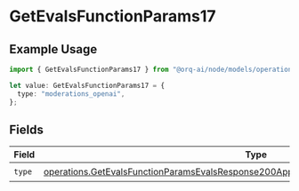# GetEvalsFunctionParams17

## Example Usage

```typescript
import { GetEvalsFunctionParams17 } from "@orq-ai/node/models/operations";

let value: GetEvalsFunctionParams17 = {
  type: "moderations_openai",
};
```

## Fields

| Field                                                                                                                                                                                              | Type                                                                                                                                                                                               | Required                                                                                                                                                                                           | Description                                                                                                                                                                                        |
| -------------------------------------------------------------------------------------------------------------------------------------------------------------------------------------------------- | -------------------------------------------------------------------------------------------------------------------------------------------------------------------------------------------------- | -------------------------------------------------------------------------------------------------------------------------------------------------------------------------------------------------- | -------------------------------------------------------------------------------------------------------------------------------------------------------------------------------------------------- |
| `type`                                                                                                                                                                                             | [operations.GetEvalsFunctionParamsEvalsResponse200ApplicationJSONResponseBodyData517Type](../../models/operations/getevalsfunctionparamsevalsresponse200applicationjsonresponsebodydata517type.md) | :heavy_check_mark:                                                                                                                                                                                 | N/A                                                                                                                                                                                                |